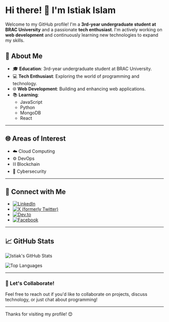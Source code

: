 # Hi there! 👋 I'm Istiak Islam

Welcome to my GitHub profile! I'm a **3rd-year undergraduate student at BRAC University** and a passionate **tech enthusiast**. I'm actively working on **web development** and continuously learning new technologies to expand my skills.

## 🌟 About Me
- 🎓 **Education**: 3rd-year undergraduate student at BRAC University.
- 💻 **Tech Enthusiast**: Exploring the world of programming and technology.
- 🌐 **Web Development**: Building and enhancing web applications.
- 📚 **Learning**:
  - JavaScript
  - Python
  - MongoDB
  - React

---

## 🌐 Areas of Interest
- ☁️ Cloud Computing
- ⚙️ DevOps
- ⛓️ Blockchain
- 🔐 Cybersecurity

---

## 🔗 Connect with Me
- [![LinkedIn](https://img.shields.io/badge/LinkedIn-0077B5?style=for-the-badge&logo=linkedin&logoColor=white)](https://www.linkedin.com/in/isttiiak/)
- [![X (formerly Twitter)](https://img.shields.io/badge/X-1DA1F2?style=for-the-badge&logo=twitter&logoColor=white)](https://x.com/isttiiak)
- [![Dev.to](https://img.shields.io/badge/Dev.to-0A0A0A?style=for-the-badge&logo=dev.to&logoColor=white)](https://dev.to/isttiiak)
- [![Facebook](https://img.shields.io/badge/Facebook-1877F2?style=for-the-badge&logo=facebook&logoColor=white)](https://www.facebook.com/iissttiiaakk/)

---

## 📈 GitHub Stats
![Istiak's GitHub Stats](https://github-readme-stats.vercel.app/api?username=isttiiak&show_icons=true&theme=radical)

![Top Languages](https://github-readme-stats.vercel.app/api/top-langs/?username=isttiiak&layout=compact&theme=radical)

---

### 🚀 Let's Collaborate!
Feel free to reach out if you'd like to collaborate on projects, discuss technology, or just chat about programming!

---

Thanks for visiting my profile! 😊
